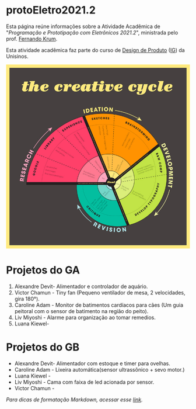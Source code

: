 # protoEletro2021.2

Esta página reúne informações sobre a Atividade Acadêmica de "_Programação e Prototipação com Eletrônicos 2021.2_", ministrada pelo prof. [Fernando Krum](http://www.ferkrum.com). 

Esta atividade acadêmica faz parte do curso de [Design de Produto](https://www.unisinos.br/vestibular/curso/jogos-digitais/porto-alegre)  ([IG](https://www.instagram.com/jogosdigitaisunisinos/)) da Unisinos. 



![texto alternativo](/01.jpg "descrição")



# Projetos do GA
1. Alexandre Devit- Alimentador e controlador de aquário.
2. Victor Chamun - Tiny fan (Pequeno ventilador de mesa, 2 velocidades, gira 180°).
3. Caroline Adam - Monitor de batimentos cardíacos para cães (Um guia peitoral com o sensor de batimento na região do peito).
4. Liv Miyoshi - Alarme para organização ao tomar remedios.
5. Luana Kiewel-

# Projetos do GB

* Alexandre Devit- Alimentador com estoque e timer para ovelhas.
* Caroline Adam - Lixeira automática(sensor ultrassônico +  sevo motor.)
* Luana Kiewel - 
* Liv Miyoshi - Cama com faixa de led acionada por sensor.
* Victor Chamun - 




_Para dicas de formatação Markdown, acessar esse [link](https://docs.pipz.com/central-de-ajuda/learning-center/guia-basico-de-markdown#open)._
